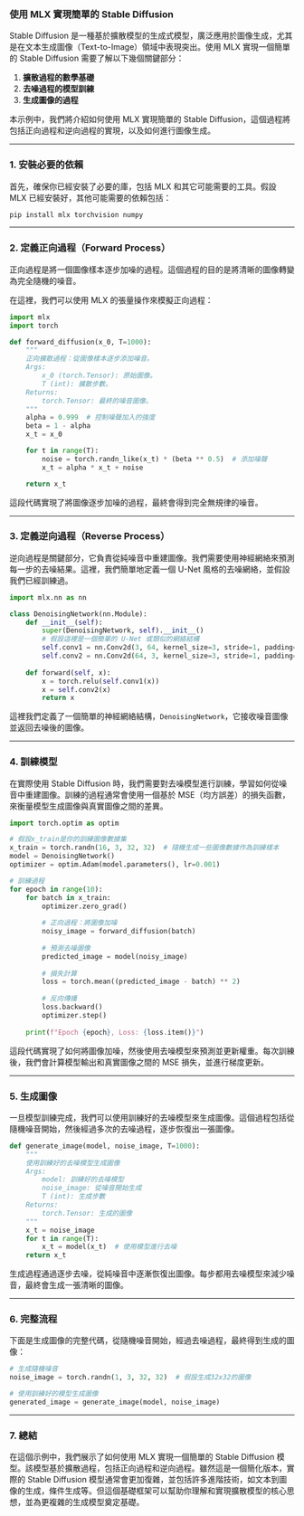 ### 使用 MLX 實現簡單的 Stable Diffusion

Stable Diffusion 是一種基於擴散模型的生成式模型，廣泛應用於圖像生成，尤其是在文本生成圖像（Text-to-Image）領域中表現突出。使用 MLX 實現一個簡單的 Stable Diffusion 需要了解以下幾個關鍵部分：

1. **擴散過程的數學基礎**
2. **去噪過程的模型訓練**
3. **生成圖像的過程**

本示例中，我們將介紹如何使用 MLX 實現簡單的 Stable Diffusion，這個過程將包括正向過程和逆向過程的實現，以及如何進行圖像生成。

---

### 1. **安裝必要的依賴**

首先，確保你已經安裝了必要的庫，包括 MLX 和其它可能需要的工具。假設 MLX 已經安裝好，其他可能需要的依賴包括：

```bash
pip install mlx torchvision numpy
```

---

### 2. **定義正向過程（Forward Process）**

正向過程是將一個圖像樣本逐步加噪的過程。這個過程的目的是將清晰的圖像轉變為完全隨機的噪音。

在這裡，我們可以使用 MLX 的張量操作來模擬正向過程：

```python
import mlx
import torch

def forward_diffusion(x_0, T=1000):
    """
    正向擴散過程：從圖像樣本逐步添加噪音。
    Args:
        x_0 (torch.Tensor): 原始圖像。
        T (int): 擴散步數。
    Returns:
        torch.Tensor: 最終的噪音圖像。
    """
    alpha = 0.999  # 控制噪聲加入的強度
    beta = 1 - alpha
    x_t = x_0

    for t in range(T):
        noise = torch.randn_like(x_t) * (beta ** 0.5)  # 添加噪聲
        x_t = alpha * x_t + noise

    return x_t
```

這段代碼實現了將圖像逐步加噪的過程，最終會得到完全無規律的噪音。

---

### 3. **定義逆向過程（Reverse Process）**

逆向過程是關鍵部分，它負責從純噪音中重建圖像。我們需要使用神經網絡來預測每一步的去噪結果。這裡，我們簡單地定義一個 U-Net 風格的去噪網絡，並假設我們已經訓練過。

```python
import mlx.nn as nn

class DenoisingNetwork(nn.Module):
    def __init__(self):
        super(DenoisingNetwork, self).__init__()
        # 假設這裡是一個簡單的 U-Net 或類似的網絡結構
        self.conv1 = nn.Conv2d(3, 64, kernel_size=3, stride=1, padding=1)
        self.conv2 = nn.Conv2d(64, 3, kernel_size=3, stride=1, padding=1)
    
    def forward(self, x):
        x = torch.relu(self.conv1(x))
        x = self.conv2(x)
        return x
```

這裡我們定義了一個簡單的神經網絡結構，`DenoisingNetwork`，它接收噪音圖像並返回去噪後的圖像。

---

### 4. **訓練模型**

在實際使用 Stable Diffusion 時，我們需要對去噪模型進行訓練，學習如何從噪音中重建圖像。訓練的過程通常會使用一個基於 MSE（均方誤差）的損失函數，來衡量模型生成圖像與真實圖像之間的差異。

```python
import torch.optim as optim

# 假設x_train是你的訓練圖像數據集
x_train = torch.randn(16, 3, 32, 32)  # 隨機生成一些圖像數據作為訓練樣本
model = DenoisingNetwork()
optimizer = optim.Adam(model.parameters(), lr=0.001)

# 訓練過程
for epoch in range(10):
    for batch in x_train:
        optimizer.zero_grad()
        
        # 正向過程：將圖像加噪
        noisy_image = forward_diffusion(batch)
        
        # 預測去噪圖像
        predicted_image = model(noisy_image)
        
        # 損失計算
        loss = torch.mean((predicted_image - batch) ** 2)
        
        # 反向傳播
        loss.backward()
        optimizer.step()
    
    print(f"Epoch {epoch}, Loss: {loss.item()}")
```

這段代碼實現了如何將圖像加噪，然後使用去噪模型來預測並更新權重。每次訓練後，我們會計算模型輸出和真實圖像之間的 MSE 損失，並進行梯度更新。

---

### 5. **生成圖像**

一旦模型訓練完成，我們可以使用訓練好的去噪模型來生成圖像。這個過程包括從隨機噪音開始，然後經過多次的去噪過程，逐步恢復出一張圖像。

```python
def generate_image(model, noise_image, T=1000):
    """
    使用訓練好的去噪模型生成圖像
    Args:
        model: 訓練好的去噪模型
        noise_image: 從噪音開始生成
        T (int): 生成步數
    Returns:
        torch.Tensor: 生成的圖像
    """
    x_t = noise_image
    for t in range(T):
        x_t = model(x_t)  # 使用模型進行去噪
    return x_t
```

生成過程通過逐步去噪，從純噪音中逐漸恢復出圖像。每步都用去噪模型來減少噪音，最終會生成一張清晰的圖像。

---

### 6. **完整流程**

下面是生成圖像的完整代碼，從隨機噪音開始，經過去噪過程，最終得到生成的圖像：

```python
# 生成隨機噪音
noise_image = torch.randn(1, 3, 32, 32)  # 假設生成32x32的圖像

# 使用訓練好的模型生成圖像
generated_image = generate_image(model, noise_image)
```

---

### 7. **總結**

在這個示例中，我們展示了如何使用 MLX 實現一個簡單的 Stable Diffusion 模型。該模型基於擴散過程，包括正向過程和逆向過程。雖然這是一個簡化版本，實際的 Stable Diffusion 模型通常會更加復雜，並包括許多進階技術，如文本到圖像的生成，條件生成等。但這個基礎框架可以幫助你理解和實現擴散模型的核心思想，並為更複雜的生成模型奠定基礎。